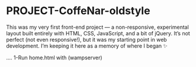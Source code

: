 # PROJECT-CoffeNar-oldstyle
This was my very first front-end project — a non-responsive, experimental layout built entirely with HTML, CSS, JavaScript, and a bit of jQuery.  It’s not perfect (not even responsive!), but it was my starting point in web development.  I’m keeping it here as a memory of where I began  ✨

....
1-Run home.html with (wampserver)
